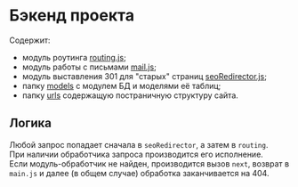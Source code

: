 # Бэкенд проекта
Содержит:
- модуль роутинга [routing.js](routing.js);
- модуль работы с письмами [mail.js](mail.js);
- модуль выставления 301 для "старых" страниц [seoRedirector.js](seoRedirector.js);
- папку [models](models) с модулем БД и моделями её таблиц;
- папку [urls](urls) содержащую постраничную структуру сайта.

## Логика
Любой запрос попадает сначала в `seoRedirector`, а затем в `routing`.  
При наличии обработчика запроса производится его исполнение.  
Если модуль-обработчик не найден, производится вызов `next`, возврат в `main.js` и далее (в общем случае) обработка заканчивается на 404.
